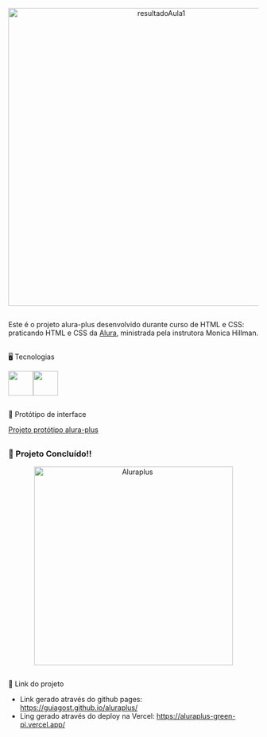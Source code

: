 <p align="center"><img width="600"  alt="resultadoAula1" src="https://github.com/GuiAgost/aluraplus/assets/76624588/c4673aad-12bc-487c-9330-07852d4f098d"></p>

##

Este é o projeto alura-plus desenvolvido durante curso de HTML e CSS: praticando HTML e CSS da [Alura](https://www.alura.com.br/), ministrada pela instrutora Monica Hillman.

##

🖥️ Tecnologias

<img src="https://cdn.jsdelivr.net/gh/devicons/devicon/icons/html5/html5-plain-wordmark.svg" width="50" hedight="50" /><img src="https://cdn.jsdelivr.net/gh/devicons/devicon/icons/css3/css3-plain-wordmark.svg" width="50" hedight="50"/>

##

🔗 Protótipo de interface

[Projeto protótipo alura-plus](https://www.figma.com/file/tFDVyNuKhrT2G03k2dCstW/Alura-Plus---Layout?node-id=1%3A77)

##

### 	🚀 Projeto Concluído!!

<p align="center"><img width="400"  alt="Aluraplus" src="https://github.com/GuiAgost/aluraplus/assets/76624588/460ef80a-da02-4d33-a4f0-8b9fc2a11bef"></p>

##

🔗 Link do projeto

* Link gerado através do github pages: https://guiagost.github.io/aluraplus/
* Ling gerado através do deploy na Vercel: https://aluraplus-green-pi.vercel.app/







